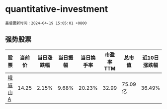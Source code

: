 # quantitative-investment

`最后更新时间：2024-04-19 15:05:01 +0800`

## 强势股票

|股票|当前价|当日涨跌幅|当日振幅|当日换手率|市盈率TTM|总市值|近10日涨跌幅|
|----|----|----|----|----|----|----|----|
|[峨眉山A](https://xueqiu.com/S/SZ000888)|14.25|2.15%|9.68%|20.23%|32.99|75.09亿|36.49%|
